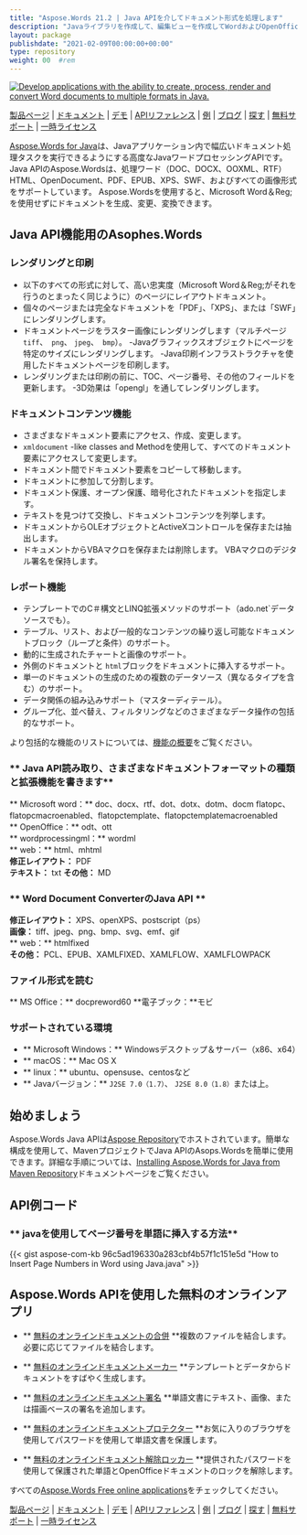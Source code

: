 ```yaml
---
title: "Aspose.Words 21.2 | Java APIを介してドキュメント形式を処理します" 
description: "Javaライブラリを作成して、編集ビューを作成してWordおよびOpenOfficeドキュメントを変換します。ドキュメントテキスト、画像、フォーム、テーブル、XML、OLEなどでプログラム的に動作します。" 
layout: package
publishdate: "2021-02-09T00:00:00+00:00"
type: repository
weight: 00	#rem
---
```

[![Develop applications with the ability to create, process, render and convert Word documents to multiple formats in Java.](../aspose_words-for-java-banner.png)](./)

[製品ページ](https://products.aspose.com/words/java) | [ドキュメント](https://docs.aspose.com/words/java/) | [デモ](https://products.aspose.app/words/family) | [APIリファレンス](https://apireference.aspose.com/words/java) | [例](https://github.com/aspose-words/Aspose.Words-for-Java/tree/master/例) | [ブログ](https://blog.aspose.com/category/words/) | [探す](https://search.aspose.com/) | [無料サポート](https://forum.aspose.com/c/words) | [一時ライセンス](https://purchase.aspose.com/temporary-license)

[Aspose.Words for Java](https://products.aspose.com/words/java)は、Javaアプリケーション内で幅広いドキュメント処理タスクを実行できるようにする高度なJavaワードプロセッシングAPIです。 Java APIのAspose.Wordsは、処理ワード（DOC、DOCX、OOXML、RTF）HTML、OpenDocument、PDF、EPUB、XPS、SWF、およびすべての画像形式をサポートしています。 Aspose.Wordsを使用すると、Microsoft Word＆Reg;を使用せずにドキュメントを生成、変更、変換できます。

## Java API機能用のAsophes.Words

### **レンダリングと印刷**
 - 以下のすべての形式に対して、高い忠実度（Microsoft Word＆Reg;がそれを行うのとまったく同じように）のページにレイアウトドキュメント。
 - 個々のページまたは完全なドキュメントを「PDF」、「XPS」、または「SWF」にレンダリングします。
 - ドキュメントページをラスター画像にレンダリングします（マルチページ `tiff`、` png`、 `jpeg`、` bmp`）。
-Javaグラフィックスオブジェクトにページを特定のサイズにレンダリングします。
-Java印刷インフラストラクチャを使用したドキュメントページを印刷します。
 - レンダリングまたは印刷の前に、TOC、ページ番号、その他のフィールドを更新します。
-3D効果は「opengl」を通してレンダリングします。

### **ドキュメントコンテンツ機能**
 - さまざまなドキュメント要素にアクセス、作成、変更します。
 -  `xmldocument` -like classes and Methodを使用して、すべてのドキュメント要素にアクセスして変更します。
 - ドキュメント間でドキュメント要素をコピーして移動します。
 - ドキュメントに参加して分割します。
 - ドキュメント保護、オープン保護、暗号化されたドキュメントを指定します。
 - テキストを見つけて交換し、ドキュメントコンテンツを列挙します。
 - ドキュメントからOLEオブジェクトとActiveXコントロールを保存または抽出します。
 - ドキュメントからVBAマクロを保存または削除します。 VBAマクロのデジタル署名を保持します。

### **レポート機能**
 - テンプレートでのC＃構文とLINQ拡張メソッドのサポート（ado.net`データソースでも）。
 - テーブル、リスト、および一般的なコンテンツの繰り返し可能なドキュメントブロック（ループと条件）のサポート。
 - 動的に生成されたチャートと画像のサポート。
 - 外側のドキュメントと `html`ブロックをドキュメントに挿入するサポート。
 - 単一のドキュメントの生成のための複数のデータソース（異なるタイプを含む）のサポート。
 - データ関係の組み込みサポート（マスターディテール）。
 - グループ化、並べ替え、フィルタリングなどのさまざまなデータ操作の包括的なサポート。

より包括的な機能のリストについては、[機能の概要](https://docs.aspose.com/words/java/feature-overview/)をご覧ください。

### ** Java API読み取り、さまざまなドキュメントフォーマットの種類と拡張機能を書きます**
** Microsoft word：** doc、docx、rtf、dot、dotx、dotm、docm flatopc、flatopcmacroenabled、flatopctemplate、flatopctemplatemacroenabled \
** OpenOffice：** odt、ott \
** wordprocessingml：** wordml \
** web：** html、mhtml \
**修正レイアウト：** PDF \
**テキスト：** txt
**その他：** MD

### ** Word Document ConverterのJava API **
**修正レイアウト：** XPS、openXPS、postscript（ps）\
**画像：** tiff、jpeg、png、bmp、svg、emf、gif \
** web：** htmlfixed \
**その他：** PCL、EPUB、XAMLFIXED、XAMLFLOW、XAMLFLOWPACK

### **ファイル形式を読む**
** MS Office：** docpreword60
**電子ブック：**モビ

### **サポートされている環境**
 -  ** Microsoft Windows：** Windowsデスクトップ＆サーバー（x86、x64）
 -  ** macOS：** Mac OS X
 -  ** linux：** ubuntu、opensuse、centosなど
 -  ** Javaバージョン：** `J2SE 7.0（1.7）`、 `J2SE 8.0（1.8）`または上。

## 始めましょう

Aspose.Words Java APIは[Aspose Repository](https://releases.aspose.com/words/java/)でホストされています。簡単な構成を使用して、MavenプロジェクトでJava APIのAsops.Wordsを簡単に使用できます。詳細な手順については、[Installing Aspose.Words for Java from Maven Repository](https://docs.aspose.com/words/java/installation/)ドキュメントページをご覧ください。

## API例コード

### ** javaを使用してページ番号を単語に挿入する方法**
{{< gist  aspose-com-kb 96c5ad196330a283cbf4b57f1c151e5d "How to Insert Page Numbers in Word using Java.java" >}}

## Aspose.Words APIを使用した無料のオンラインアプリ

 -  ** [無料のオンラインドキュメントの合併](https://products.aspose.app/words/merger) **複数のファイルを結合します。必要に応じてファイルを結合します。

 -  ** [無料のオンラインドキュメントメーカー](https://products.aspose.app/words/assembly) **テンプレートとデータからドキュメントをすばやく生成します。

 -  ** [無料のオンラインドキュメント署名](https://products.aspose.app/words/signature) **単語文書にテキスト、画像、または描画ベースの署名を追加します。

 -  ** [無料のオンラインドキュメントプロテクター](https://products.aspose.app/words/protect) **お気に入りのブラウザを使用してパスワードを使用して単語文書を保護します。

 -  ** [無料のオンラインドキュメント解除ロッカー](https://products.aspose.app/words/unlock) **提供されたパスワードを使用して保護された単語とOpenOfficeドキュメントのロックを解除します。

すべての[Aspose.Words Free online applications](https://products.aspose.app/words/family)をチェックしてください。

[製品ページ](https://products.aspose.com/words/java) | [ドキュメント](https://docs.aspose.com/words/java/) | [デモ](https://products.aspose.app/words/family) | [APIリファレンス](https://apireference.aspose.com/words/java) | [例](https://github.com/aspose-words/Aspose.Words-for-Java/tree/master/例) | [ブログ](https://blog.aspose.com/category/words/) | [探す](https://search.aspose.com/) | [無料サポート](https://forum.aspose.com/c/words) | [一時ライセンス](https://purchase.aspose.com/temporary-license)
